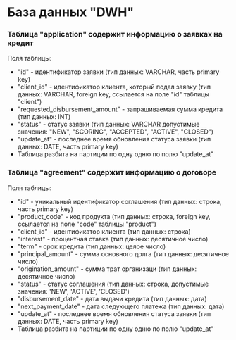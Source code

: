 # База данных "DWH"

### Таблица "application" содержит информацию о заявках на кредит

Поля таблицы:
- "id" - идентификатор заявки (тип данных: VARCHAR, часть primary key)
- "client_id" - идентификатор клиента, который подал заявку (тип данных: VARCHAR, foreign key, ссылается на поле "id" таблицы "client")
- "requested_disbursement_amount" - запрашиваемая сумма кредита (тип данных: INT)
- "status" - статус заявки (тип данных: VARCHAR допустимые значения: "NEW", "SCORING", "ACCEPTED", "ACTIVE", "CLOSED")
- "update_at" - последнее время обновления статуса заявки (тип данных: DATE, часть primary key)
- Таблица разбита на партиции по одну одню по полю "update_at"

### Таблица "agreement" содержит информацию о договоре

Поля таблицы:
- "id" - уникальный идентификатор соглашения (тип данных: строка, часть primary key)
- "product_code" - код продукта (тип данных: строка, foreign key, ссылается на поле "code" таблицы "product")
- "client_id" - идентификатор клиента (тип данных: строка)
- "interest" - процентная ставка (тип данных: десятичное число)
- "term" - срок кредита (тип данных: целое число)
- "principal_amount" - сумма основного долга (тип данных: десятичное число)
- "origination_amount" - сумма трат организаци (тип данных: десятичное число)
- "status" - статус соглашения (тип данных: строка, допустимые значения: 'NEW', 'ACTIVE', 'CLOSED')
- "disbursement_date" - дата выдачи кредита (тип данных: дата)
- "next_payment_date" - дата следующего платежа (тип данных: дата)
- "update_at" - последнее время обновления статуса заявки (тип данных: DATE, часть primary key)
- Таблица разбита на партиции по одну одню по полю "update_at"
